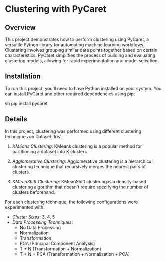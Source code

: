 # Clustering with PyCaret

## Overview

This project demonstrates how to perform clustering using PyCaret, a versatile Python library for automating machine learning workflows. Clustering involves grouping similar data points together based on certain characteristics. PyCaret simplifies the process of building and evaluating clustering models, allowing for rapid experimentation and model selection.

## Installation

To run this project, you'll need to have Python installed on your system. You can install PyCaret and other required dependencies using pip:

 sh
pip install pycaret


## Details

In this project, clustering was performed using different clustering techniques on Dataset 'Iris':

1. *KMeans Clustering*: KMeans clustering is a popular method for partitioning a dataset into K clusters.
   
2. *Agglomerative Clustering*: Agglomerative clustering is a hierarchical clustering technique that recursively merges the nearest pairs of clusters.
   
3. *KMeanShift Clustering*: KMeanShift clustering is a density-based clustering algorithm that doesn't require specifying the number of clusters beforehand.

For each clustering technique, the following configurations were experimented with:

- *Cluster Sizes*: 3, 4, 5
- *Data Processing Techniques*:
  - No Data Processing
  - Normalization
  - Transformation
  - PCA (Principal Component Analysis)
  - T + N (Transformation + Normalization)
  - T + N + PCA (Transformation + Normalization + PCA)
